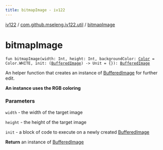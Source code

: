 ```yaml
---
title: bitmapImage - iv122
---
```


[iv122](../index.md) / [com.github.mseleng.iv122.util](index.md) / [bitmapImage](.)

# bitmapImage

`fun bitmapImage(width: Int, height: Int, backgroundColor: `[`Color`](http://docs.oracle.com/javase/6/docs/api/java/awt/Color.html)` = Color.WHITE, init: (`[`BufferedImage`](http://docs.oracle.com/javase/6/docs/api/java/awt/image/BufferedImage.html)`) -> Unit = {}): `[`BufferedImage`](http://docs.oracle.com/javase/6/docs/api/java/awt/image/BufferedImage.html)

An helper function that creates an instance of [BufferedImage](http://docs.oracle.com/javase/6/docs/api/java/awt/image/BufferedImage.html) for further edit.

**An instance uses the RGB coloring**

### Parameters

`width` - the width of the target image

`height` - the height of the target image

`init` - a block of code to execute on a newly created [BufferedImage](http://docs.oracle.com/javase/6/docs/api/java/awt/image/BufferedImage.html)

**Return**
an instance of [BufferedImage](http://docs.oracle.com/javase/6/docs/api/java/awt/image/BufferedImage.html)

